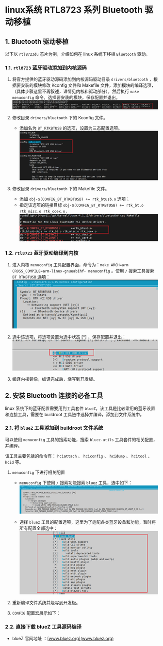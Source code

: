 # linux系统 RTL8723 系列 Bluetooth 驱动移植

## 1. Bluetooth 驱动移植
以下以 `rtl8723du` 芯片为例，介绍如何在 linux 系统下移植 `Bluetooth` 驱动。

### 1.1. `rtl8723` 蓝牙驱动添加到内核源码
1. 将官方提供的蓝牙驱动源码添加到内核源码驱动目录 `drivers/bluetooth` ，根据要安装的模块修改 Kconfig 文件和 Makefile 文件，添加模块的编译选项，（具体步骤这里不再叙述，详情见内核和驱动部分），然后执行 `make menuconfig` 命令，选择要安装的模块，保存配置并退出。
![RTL8723蓝牙驱动添加到内核1](png/3.1.1.RTL8723蓝牙驱动添加到内核1.png)

2. 修改目录 `drivers/bluetooth` 下的 Kconfig 文件。
    - 添加名为 `BT_RTKBTUSB` 的选项，设置为三态配置选项。
    ![RTL8723蓝牙驱动添加到内核3](png/3.1.1.RTL8723蓝牙驱动添加到内核2.png)

3. 修改目录 `drivers/bluetooth` 下的 Makefile 文件。
    - 添加 `obj-$(CONFIG_BT_RTKBTUSB) += rtk_btusb.o` 选项；
    - 指定该选项的链接目标 `obj-$(CONFIG_BT_RTKBTUSB) += rtk_bt.o rtk_misc.o rtk_coex.o`，
    ![RTL8723蓝牙驱动添加到内核3](png/3.1.1.RTL8723蓝牙驱动添加到内核3.png)

### 1.2. `rtl8723` 蓝牙驱动编译到内核
1. 进入内核 `menuconfig` 工具配置界面，命令为：`make ARCH=arm CROSS_COMPILE=arm-linux-gnueabihf- menuconfig` 。使用 `/` 搜索工具搜索 `BT_RTKBTUSB` 选项：
    ![RTL8723蓝牙驱动编译到内核1](png/3.1.2.RTL8723蓝牙驱动编译到内核1.png)

2. 选中该选项，将选项设置为选中状态 [*] ，保存配置并退出：
    ![RTL8723蓝牙驱动编译到内核2](png/3.1.2.RTL8723蓝牙驱动编译到内核2.png)
    
3. 编译内核镜像，编译完成后，烧写到开发板。

## 2. 安装 Bluetooth 连接的必备工具
linux 系统下的蓝牙配置需要用到工具套件 `blueZ`，该工具是比较常用的蓝牙设置和连接工具，需要在 buildroot 工具链中选择并编译，添加到文件系统中。

### 2.1. 将 `blueZ` 工具添加到 buildroot 文件系统
可以使用 `menuconfig` 工具的搜索功能，搜索 `bluez-utils` 工具套件的相关配置，并编译。

该工具主要包括的命令有： `hciattach` 、 `hciconfig` 、 `hcidump` 、 `hcitool` 、 `hcid` 等。

1. `menuconfig` 下进行相关配置
    - `menuconfig` 下使用 `/` 搜索功能搜索 `bluez` 工具，选中如下：
    ![RTL8723蓝牙工具blueZ编译到文件系统1](png/3.2.1.RTL8723蓝牙工具blueZ编译到文件系统1.png)

    - 选择 `bluez` 工具的配置选项，这里为了适配各类蓝牙设备和功能，暂时将所有配置全部选中：
    ![RTL8723蓝牙工具blueZ编译到文件系统2](png/3.2.1.RTL8723蓝牙工具blueZ编译到文件系统2.png)

2. 重新编译文件系统并烧写到开发板。

3. `CONFIG` 配置宏展示如下：

### 2.2. 直接下载 blueZ 工具源码编译
- blueZ 官网地址 ：[www.bluez.org](www.bluez.org)